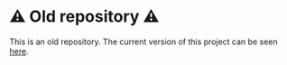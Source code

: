 # ⚠️ Old repository ⚠️
This is an old repository. The current version of this project can be seen [here](https://github.com/iago-mendes/textcounter).
